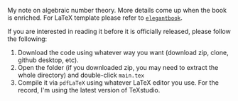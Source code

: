 My note on algebraic number theory. More details come up when the book is enriched. For LaTeX template please refer to [`elegantbook`](https://elegantlatex.org/en/).

If you are interested in reading it before it is officially released, please follow the following:

1. Download the code using whatever way you want (download zip, clone, github desktop, etc).
2. Open the folder (if you downloaded zip, you may need to extract the whole directory) and double-click `main.tex`
3. Compile it via `pdfLaTeX` using whatever LaTeX editor you use. For the record, I'm using the latest version of TeXstudio.